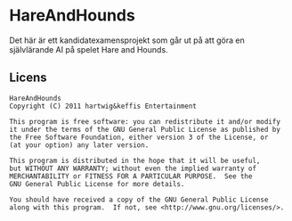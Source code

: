 HareAndHounds
=======
Det här är ett kandidatexamensprojekt som går ut på att göra en självlärande AI på spelet Hare and Hounds.
 
Licens
------
    HareAndHounds
    Copyright (C) 2011 hartwig&keffis Entertainment
 
    This program is free software: you can redistribute it and/or modify
    it under the terms of the GNU General Public License as published by
    the Free Software Foundation, either version 3 of the License, or
    (at your option) any later version.
 
    This program is distributed in the hope that it will be useful,
    but WITHOUT ANY WARRANTY; without even the implied warranty of
    MERCHANTABILITY or FITNESS FOR A PARTICULAR PURPOSE.  See the
    GNU General Public License for more details.
 
    You should have received a copy of the GNU General Public License
    along with this program.  If not, see <http://www.gnu.org/licenses/>.